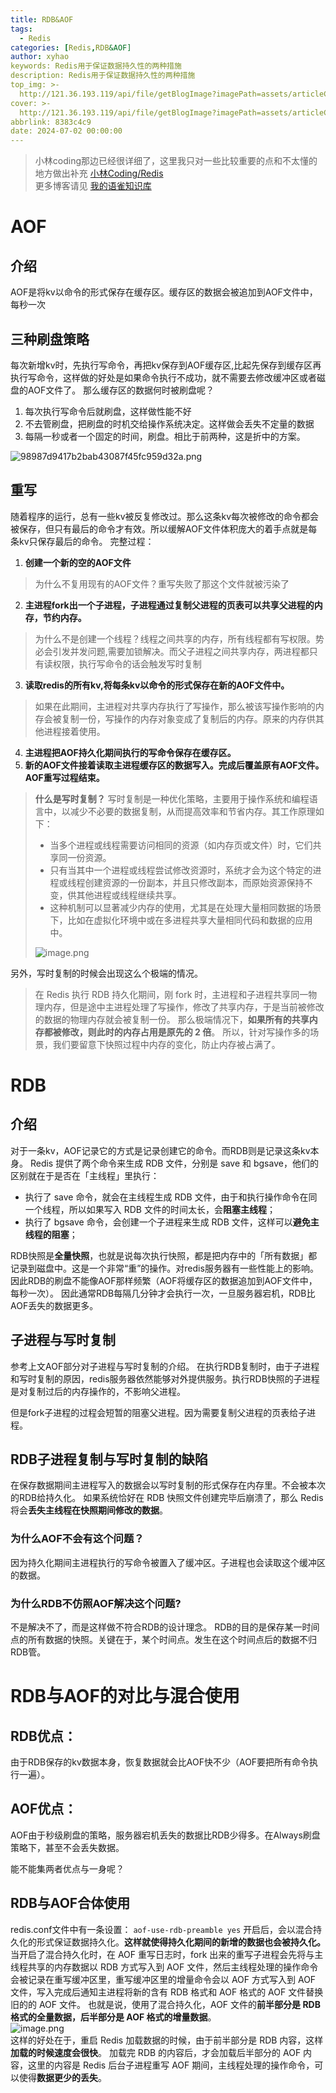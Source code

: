 ```yaml
---
title: RDB&AOF
tags:
  - Redis
categories: [Redis,RDB&AOF]
author: xyhao
keywords: Redis用于保证数据持久性的两种措施
description: Redis用于保证数据持久性的两种措施
top_img: >-
  http://121.36.193.119/api/file/getBlogImage?imagePath=assets/articleCover/Redis.png
cover: >-
  http://121.36.193.119/api/file/getBlogImage?imagePath=assets/articleCover/Redis.png
abbrlink: 8383c4c9
date: 2024-07-02 00:00:00
---
```


> 小林coding那边已经很详细了，这里我只对一些比较重要的点和不太懂的地方做出补充
> [小林Coding/Redis](https://xiaolincoding.com/redis/)  
> 更多博客请见 [我的语雀知识库](https://www.yuque.com/u41117719/xd1qgc)

#  AOF
## 介绍
AOF是将kv以命令的形式保存在缓存区。缓存区的数据会被追加到AOF文件中，每秒一次
## 三种刷盘策略
每次新增kv时，先执行写命令，再把kv保存到AOF缓存区,比起先保存到缓存区再执行写命令，这样做的好处是如果命令执行不成功，就不需要去修改缓冲区或者磁盘的AOF文件了。
那么缓存区的数据何时被刷盘呢？

1. 每次执行写命令后就刷盘，这样做性能不好
2. 不去管刷盘，把刷盘的时机交给操作系统决定。这样做会丢失不定量的数据
3. 每隔一秒或者一个固定的时间，刷盘。相比于前两种，这是折中的方案。

![98987d9417b2bab43087f45fc959d32a.png](http://121.36.193.119/api/file/getBlogImage?imagePath=assets/articleSource/2024-07-02-AOF&RDB/img_2.png)

## 重写
随着程序的运行，总有一些kv被反复修改过。那么这条kv每次被修改的命令都会被保存，但只有最后的命令才有效。所以缓解AOF文件体积庞大的着手点就是每条kv只保存最后的命令。
完整过程：

1. **创建一个新的空的AOF文件**
> 为什么不复用现有的AOF文件？重写失败了那这个文件就被污染了

2. **主进程fork出一个子进程，子进程通过复制父进程的页表可以共享父进程的内存，节约内存。**
> 为什么不是创建一个线程？线程之间共享的内存，所有线程都有写权限。势必会引发并发问题,需要加锁解决。而父子进程之间共享内存，两进程都只有读权限，执行写命令的话会触发写时复制

3. **读取redis的所有kv,将每条kv以命令的形式保存在新的AOF文件中。**
> 如果在此期间，主进程对共享内存执行了写操作，那么被该写操作影响的内存会被复制一份，写操作的内存对象变成了复制后的内存。原来的内存供其他进程接着使用。

4. **主进程把AOF持久化期间执行的写命令保存在缓存区。**
5. **新的AOF文件接着读取主进程缓存区的数据写入。完成后覆盖原有AOF文件。AOF重写过程结束。**

> **什么是写时复制？**
> 写时复制是一种优化策略，主要用于操作系统和编程语言中，以减少不必要的数据复制，从而提高效率和节省内存。其工作原理如下：
> - 当多个进程或线程需要访问相同的资源（如内存页或文件）时，它们共享同一份资源。
> - 只有当其中一个进程或线程尝试修改资源时，系统才会为这个特定的进程或线程创建资源的一份副本，并且只修改副本，而原始资源保持不变，供其他进程或线程继续共享。
> - 这种机制可以显著减少内存的使用，尤其是在处理大量相同数据的场景下，比如在虚拟化环境中或在多进程共享大量相同代码和数据的应用中。
> 
> ![image.png](http://121.36.193.119/api/file/getBlogImage?imagePath=assets/articleSource/2024-07-02-AOF&RDB/img_1.png)
> 
另外，写时复制的时候会出现这么个极端的情况。
> 在 Redis 执行 RDB 持久化期间，刚 fork 时，主进程和子进程共享同一物理内存，但是途中主进程处理了写操作，修改了共享内存，于是当前被修改的数据的物理内存就会被复制一份。
> 那么极端情况下，**如果所有的共享内存都被修改，则此时的内存占用是原先的 2 倍**。
> 所以，针对写操作多的场景，我们要留意下快照过程中内存的变化，防止内存被占满了。




# RDB
## 介绍
对于一条kv，AOF记录它的方式是记录创建它的命令。而RDB则是记录这条kv本身。
Redis 提供了两个命令来生成 RDB 文件，分别是 save 和 bgsave，他们的区别就在于是否在「主线程」里执行：

- 执行了 save 命令，就会在主线程生成 RDB 文件，由于和执行操作命令在同一个线程，所以如果写入 RDB 文件的时间太长，会**阻塞主线程**；
- 执行了 bgsave 命令，会创建一个子进程来生成 RDB 文件，这样可以**避免主线程的阻塞**；

RDB快照是**全量快照**，也就是说每次执行快照，都是把内存中的「所有数据」都记录到磁盘中。这是一个非常“重”的操作。对redis服务器有一些性能上的影响。因此RDB的刷盘不能像AOF那样频繁（AOF将缓存区的数据追加到AOF文件中，每秒一次）。
因此通常RDB每隔几分钟才会执行一次，一旦服务器宕机，RDB比AOF丢失的数据更多。

## 子进程与写时复制
参考上文AOF部分对子进程与写时复制的介绍。
在执行RDB复制时，由于子进程和写时复制的原因，redis服务器依然能够对外提供服务。执行RDB快照的子进程是对复制过后的内存操作的，不影响父进程。

但是fork子进程的过程会短暂的阻塞父进程。因为需要复制父进程的页表给子进程。
## RDB子进程复制与写时复制的缺陷
在保存数据期间主进程写入的数据会以写时复制的形式保存在内存里。不会被本次的RDB给持久化。
如果系统恰好在 RDB 快照文件创建完毕后崩溃了，那么 Redis 将会**丢失主线程在快照期间修改的数据**。
### 为什么AOF不会有这个问题？
因为持久化期间主进程执行的写命令被置入了缓冲区。子进程也会读取这个缓冲区的数据。
### 为什么RDB不仿照AOF解决这个问题?
不是解决不了，而是这样做不符合RDB的设计理念。
RDB的目的是保存某一时间点的所有数据的快照。关键在于，某个时间点。发生在这个时间点后的数据不归RDB管。

# RDB与AOF的对比与混合使用
## RDB优点：
由于RDB保存的kv数据本身，恢复数据就会比AOF快不少（AOF要把所有命令执行一遍）。

## AOF优点：
AOF由于秒级刷盘的策略，服务器宕机丢失的数据比RDB少得多。在Always刷盘策略下，甚至不会丢失数据。



能不能集两者优点与一身呢？
## RDB与AOF合体使用
redis.conf文件中有一条设置：
`aof-use-rdb-preamble yes`
开启后，会以混合持久化的形式保证数据持久化。**这样就使得持久化期间的新增的数据也会被持久化。**
当开启了混合持久化时，在 AOF 重写日志时，fork 出来的重写子进程会先将与主线程共享的内存数据以 RDB 方式写入到 AOF 文件，然后主线程处理的操作命令会被记录在重写缓冲区里，重写缓冲区里的增量命令会以 AOF 方式写入到 AOF 文件，写入完成后通知主进程将新的含有 RDB 格式和 AOF 格式的 AOF 文件替换旧的的 AOF 文件。
也就是说，使用了混合持久化，AOF 文件的**前半部分是 RDB 格式的全量数据，后半部分是 AOF 格式的增量数据**。  
![image.png](http://121.36.193.119/api/file/getBlogImage?imagePath=assets/articleSource/2024-07-02-AOF&RDB/img.png)  
这样的好处在于，重启 Redis 加载数据的时候，由于前半部分是 RDB 内容，这样**加载的时候速度会很快**。
加载完 RDB 的内容后，才会加载后半部分的 AOF 内容，这里的内容是 Redis 后台子进程重写 AOF 期间，主线程处理的操作命令，可以使得**数据更少的丢失**。

